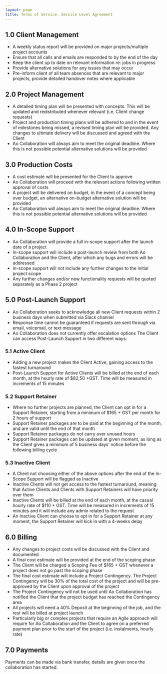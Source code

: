 ```yaml
---
layout: page
title: Terms of Service: Service Level Agreement
---
```


## 1.0	Client Management

*	A weekly status report will be provided on major projects/multiple project accounts
*	Ensure that all calls and emails are responded to by the end of the day
*	Keep the client up to date on relevant information re: jobs in progress
*	Provide alternative solutions for any issues that may occur
*	Pre-inform client of all team absences that are relevant to major projects, provide detailed handover notes where applicable

## 2.0	Project Management

*	A detailed timing plan will be presented with concepts. This will be updated and redistributed whenever relevant (i.e. Client change requests)
*	Project and production timing plans will be adhered to and in the event of milestones being missed, a revised timing plan will be provided. Any changes to ultimate delivery will be discussed and agreed with the Client
*	Ao Collaboration will always aim to meet the original deadline. Where this is not possible potential alternative solutions will be provided

## 3.0	Production Costs

*	A cost estimate will be presented for the Client to approve
*	Ao Collaboration will proceed with the relevant actions following written approval of costs
*	A project will be delivered on budget, in the event of a concept being over budget, an alternative on-budget alternative solution will be provided
*	Ao Collaboration will always aim to meet the original deadline. Where this is not possible potential alternative solutions will be provided

## 4.0	In-Scope Support

*	Ao Collaboration will provide a full in-scope support after the launch date of a project
*	In-scope support will include a post-launch review from both Ao Collaboration and the Client, after which any bugs and errors will be addressed
*	In-scope support will not include any further changes to the initial project scope
*	Any further changes and/or new functionality requests will be quoted separately as a Phase 2 project

## 5.0	Post-Launch Support

*	Ao Collaboration seeks to acknowledge all new Client requests within 2 business days when submitted via Slack channel
*	Response time cannot be guaranteed if requests are sent through via email, voicemail, or text message
*	Ao Collaboration does not currently offer escalation options
The Client can access Post-Launch Support in two different ways:

### 5.1	Active Client

* Adding a new project makes the Client Active, gaining access to the fastest turnaround
*	Post-Launch Support for Active Clients will be billed at the end of each month, at the hourly rate of $82,50 +GST. Time will be measured in increments of 15 minutes

### 5.2	Support Retainer

*	Where no further projects are planned, the Client can opt in for a Support Retainer, starting from a minimum of $165 + GST per month for 2 hours of support
*	Support Retainer packages are to be paid at the beginning of the month, and are valid until the end of that month
*	Support Retainer packages do not carry over unused hours
*	Support Retainer packages can be updated at given moment, as long as the Client gives a minimum of 5 business days’ notice before the following billing cycle

### 5.3	Inactive Client

*	A Client not choosing either of the above options after the end of the In-Scope Support will be flagged as Inactive
*	Inactive Clients will not get access to the fastest turnaround, meaning that Active Clients and Clients with Support Retainers will have priority over them
*	Inactive Clients will be billed at the end of each month, at the casual hourly rate of $110 + GST. Time will be measured in increments of 15 minutes and it will include any admin related to the request
*	An Inactive Client can choose to opt in for a Support Retainer at any moment, the Support Retainer will kick in with a 4-weeks delay

## 6.0	Billing

*	Any changes to project costs will be discussed with the Client and documented
*	A final cost estimate will be provided at the end of the scoping phase
*	The Client will be charged a Scoping Fee of $165 + GST whenever a project does not go past the scoping phase
*	The final cost estimate will include a Project Contingency. The Project Contingency will be 30% of the total cost of the project and will be pre-approved by the Client upon approval of the project
*	The Project Contingency will not be used until Ao Collaboration has notified the Client that the project budget has reached the Contingency area
*	All projects will need a 40% Deposit at the beginning of the job, and the rest will be billed at project launch
*	Particularly big or complex projects that require an Agile approach will require for Ao Collaboration and the Client to agree on a preferred payment plan prior to the start of the project (i.e. instalments, hourly rate)

## 7.0	Payments

Payments can be made via bank transfer, details are given once the collaboration has started.
